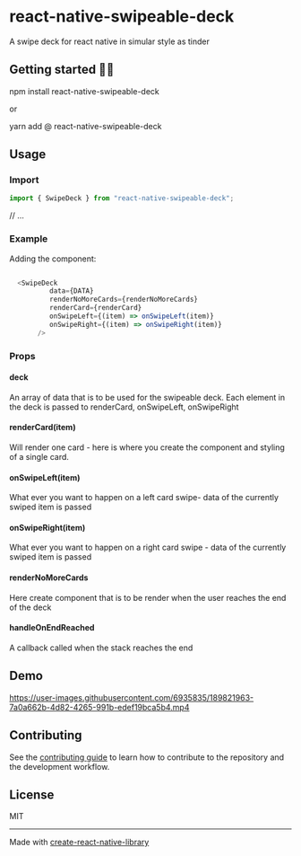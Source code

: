 # react-native-swipeable-deck

A swipe deck for react native in simular style as tinder

## Getting started 👨‍🏫


npm install react-native-swipeable-deck

or

yarn add @ react-native-swipeable-deck


## Usage
### Import 

```javascript
import { SwipeDeck } from "react-native-swipeable-deck";
```

// ...
### Example
Adding the component:
```js

  <SwipeDeck
          data={DATA}
          renderNoMoreCards={renderNoMoreCards}
          renderCard={renderCard}
          onSwipeLeft={(item) => onSwipeLeft(item)}
          onSwipeRight={(item) => onSwipeRight(item)}
       />
```
### Props

#### deck
  An array of data that is to be used for the swipeable deck.
  Each element in the deck is passed to renderCard, onSwipeLeft, onSwipeRight
  
#### renderCard(item)
Will render one card - here is where you create the component and styling of a single card.
   
#### onSwipeLeft(item) 
What ever you want to happen on a left card swipe- data of the currently swiped item is passed 
  
#### onSwipeRight(item) 
What ever you want to happen on a right card swipe - data of the currently swiped item is passed
    
#### renderNoMoreCards
Here create component that is to be render when the user reaches the end of the deck

#### handleOnEndReached
A callback called when the stack reaches the end


## Demo

https://user-images.githubusercontent.com/6935835/189821963-7a0a662b-4d82-4265-991b-edef19bca5b4.mp4

## Contributing

See the [contributing guide](CONTRIBUTING.md) to learn how to contribute to the repository and the development workflow.

## License

MIT

---

Made with [create-react-native-library](https://github.com/callstack/react-native-builder-bob)


